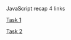 JavaScript recap 4 links

[Task 1](<https://users.metropolia.fi/~ilkkasin/WSK25/week2/Javascript4/t1/t1.html>)

[Task 2](<https://users.metropolia.fi/~ilkkasin/WSK25/week2/Javascript4/t2/t2.html>)